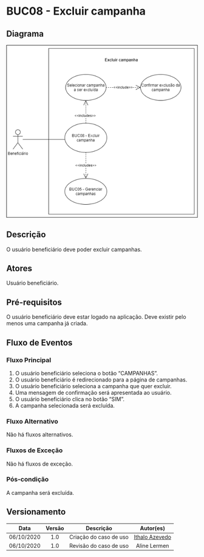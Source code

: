 # BUC08 - Excluir campanha

## Diagrama
![BUC08](../../../../assets/images/casosDeUso/BUC08.png)

## Descrição
O usuário beneficiário deve poder excluir campanhas.

## Atores
Usuário beneficiário.

## Pré-requisitos
O usuário beneficiário deve estar logado na aplicação.
Deve existir pelo menos uma campanha já criada.

## Fluxo de Eventos

### Fluxo Principal
1. O usuário beneficiário seleciona o botão “CAMPANHAS”.
2. O usuário beneficiário é redirecionado para a página de campanhas.
3. O usuário beneficiário seleciona a campanha que quer excluir.
4. Uma mensagem de confirmação será apresentada ao usuário.
5. O usuário beneficiário clica no botão “SIM”.
6. A campanha selecionada será excluída.

### Fluxo Alternativo
Não há fluxos alternativos.

### Fluxos de Exceção
Não há fluxos de exceção.


### Pós-condição
A campanha será excluída.

## Versionamento
|    Data    | Versão |                        Descrição                         |                            Autor(es)                             |
| :--------: | :----: | :------------------------------------------------------: | :--------------------------------------------------------------: |
| 06/10/2020 | 1.0 | Criação do caso de uso | [Ithalo Azevedo](https://github.com/ithaloazevedo) |
| 06/10/2020 | 1.0 | Revisão do caso de uso | Aline Lermen |
